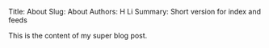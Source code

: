 Title: About
Slug: About
Authors: H Li
Summary: Short version for index and feeds

This is the content of my super blog post.